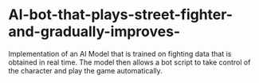 # AI-bot-that-plays-street-fighter-and-gradually-improves-
Implementation of an AI Model that is trained on fighting data that is obtained in real time. The model then allows a bot script to take control of the character and play the game automatically.
